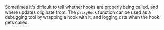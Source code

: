 Sometimes it's difficult to tell whether hooks are properly being called, and where updates originate from. The `proxyHook` function can be used as a debugging tool by wrapping a hook with it, and logging data when the hook gets called.
